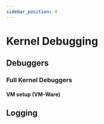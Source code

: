 ```yaml
---
sidebar_position: 4
---
```


# Kernel Debugging

## Debuggers

### Full Kernel Debuggers

#### VM setup (VM-Ware)

## Logging
